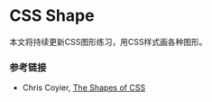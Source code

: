 # CSS Shape
本文将持续更新CSS图形练习，用CSS样式画各种图形。

### 参考链接
* Chris Coyier, [The Shapes of CSS](https://css-tricks.com/the-shapes-of-css/)
